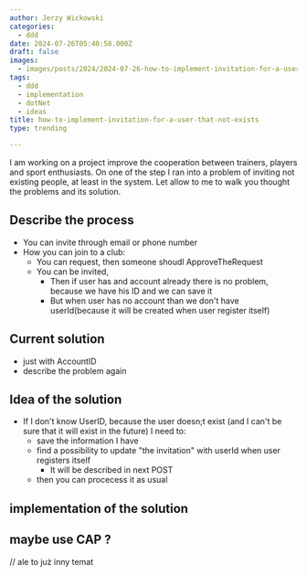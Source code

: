 ```yaml
---
author: Jerzy Wickowski
categories:
  - ddd
date: 2024-07-26T05:40:58.000Z
draft: false
images:
  - images/posts/2024/2024-07-26-how-to-implement-invitation-for-a-user-that-not-exists.jpg
tags:
  - ddd
  - implementation
  - dotNet
  - ideas
title: how-to-implement-invitation-for-a-user-that-not-exists
type: trending

---
```

I am working on a project improve the cooperation between trainers, players and sport enthusiasts. On one of the step I ran into a problem of inviting not existing people, at least in the system. Let allow to me to walk you thought the problems and its solution.

## Describe the process
- You can invite through email or phone number
- How you can join to a club:
  - You can request, then someone shoudl ApproveTheRequest
  - You can be invited,
    - Then if user has and account already there is no problem, because we have his ID and we can save it
    - But when user has no account than we don't have userId(because it will be created when user register itself)

## Current solution
- just with AccountID
- describe the problem again

## Idea of the solution
- If I don't know UserID, because the user doesn;t exist (and I can't be sure that it will exist in the future) I need to:
    - save the information I have
    - find a possibility to update "the invitation" with userId when user registers itself 
      - It will be described in next POST
    - then you can procecess it as usual
## implementation of the solution

## maybe use CAP ?
// ale to już inny temat

